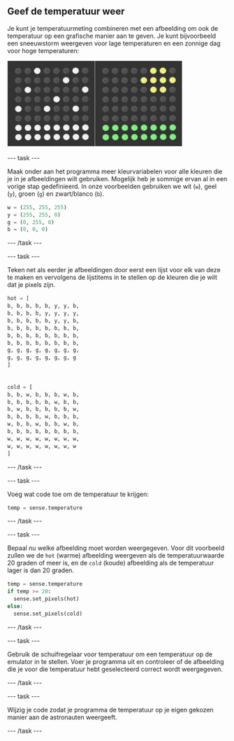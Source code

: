 ## Geef de temperatuur weer

Je kunt je temperatuurmeting combineren met een afbeelding om ook de temperatuur op een grafische manier aan te geven. Je kunt bijvoorbeeld een sneeuwstorm weergeven voor lage temperaturen en een zonnige dag voor hoge temperaturen:

![Warm en koud](images/hot-and-cold.png)

--- task ---

Maak onder aan het programma meer kleurvariabelen voor alle kleuren die je in je afbeeldingen wilt gebruiken. Mogelijk heb je sommige ervan al in een vorige stap gedefinieerd. In onze voorbeelden gebruiken we wit (`w`), geel (`y`), groen (`g`) en zwart/blanco (`b`).

```python
w = (255, 255, 255)
y = (255, 255, 0)
g = (0, 255, 0)
b = (0, 0, 0)
```

--- /task ---

--- task ---

Teken net als eerder je afbeeldingen door eerst een lijst voor elk van deze te maken en vervolgens de lijstitems in te stellen op de kleuren die je wilt dat je pixels zijn.

```python
hot = [
b, b, b, b, b, y, y, b,
b, b, b, b, y, y, y, y,
b, b, b, b, b, y, y, b,
b, b, b, b, b, b, b, b,
b, b, b, b, b, b, b, b,
b, b, b, b, b, b, b, b,
g, g, g, g, g, g, g, g,
g, g, g, g, g, g, g, g
]


cold = [
b, b, w, b, b, b, w, b,
b, b, b, b, b, w, b, b,
b, w, b, b, b, b, b, w,
b, b, b, b, w, b, b, b,
w, b, b, w, b, b, w, b,
b, b, b, b, b, b, b, b,
w, w, w, w, w, w, w, w,
w, w, w, w, w, w, w, w
]
```

--- /task ---

--- task ---

Voeg wat code toe om de temperatuur te krijgen:

```python
temp = sense.temperature
```

--- /task ---

--- task ---

Bepaal nu welke afbeelding moet worden weergegeven. Voor dit voorbeeld zullen we de `hot` (warme) afbeelding weergeven als de temperatuurwaarde 20 graden of meer is, en de `cold` (koude) afbeelding als de temperatuur lager is dan 20 graden.

```python
temp = sense.temperature
if temp >= 20:
  sense.set_pixels(hot)
else:
  sense.set_pixels(cold)
```

--- /task ---

--- task ---

Gebruik de schuifregelaar voor temperatuur om een ​​temperatuur op de emulator in te stellen. Voer je programma uit en controleer of de afbeelding die je voor die temperatuur hebt geselecteerd correct wordt weergegeven.

--- /task ---

--- task ---

Wijzig je code zodat je programma de temperatuur op je eigen gekozen manier aan de astronauten weergeeft.

--- /task ---
